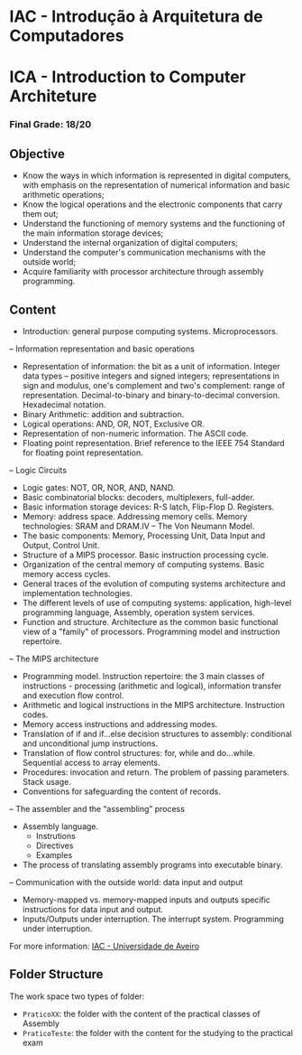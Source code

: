 # IAC - Introdução à Arquitetura de Computadores
# ICA - Introduction to Computer Architeture

### Final Grade: 18/20

## Objective

-  Know the ways in which information is represented in digital computers, with emphasis on the representation of numerical information and basic arithmetic operations;
-  Know the logical operations and the electronic components that carry them out;
-  Understand the functioning of memory systems and the functioning of the main information storage devices;
-  Understand the internal organization of digital computers;
-  Understand the computer's communication mechanisms with the outside world;
-  Acquire familiarity with processor architecture through assembly programming.

## Content

- Introduction: general purpose computing systems. Microprocessors.

– Information representation and basic operations
  - Representation of information: the bit as a unit of information. Integer data types – positive integers and signed integers; representations in sign and modulus, one's complement and two's complement: range of representation. Decimal-to-binary and binary-to-decimal conversion. Hexadecimal notation.
  - Binary Arithmetic: addition and subtraction.
  - Logical operations: AND, OR, NOT, Exclusive OR.
  - Representation of non-numeric information. The ASCII code.
  - Floating point representation. Brief reference to the IEEE 754 Standard for floating point representation.
    
– Logic Circuits
  - Logic gates: NOT, OR, NOR, AND, NAND.
  - Basic combinatorial blocks: decoders, multiplexers, full-adder.
  - Basic information storage devices: R-S latch, Flip-Flop D. Registers.
  - Memory: address space. Addressing memory cells. Memory technologies: SRAM and DRAM.IV – The Von Neumann Model.
  - The basic components: Memory, Processing Unit, Data Input and Output, Control Unit.
  - Structure of a MIPS processor. Basic instruction processing cycle.
  - Organization of the central memory of computing systems. Basic memory access cycles.
  - General traces of the evolution of computing systems architecture and implementation technologies.
  - The different levels of use of computing systems: application, high-level programming language, Assembly, operation system services.
  - Function and structure. Architecture as the common basic functional view of a "family" of processors. Programming model and instruction repertoire.
    
– The MIPS architecture
  - Programming model. Instruction repertoire: the 3 main classes of instructions - processing (arithmetic and logical), information transfer and execution flow control.
  - Arithmetic and logical instructions in the MIPS architecture. Instruction codes.
  - Memory access instructions and addressing modes.
  - Translation of if and if…else decision structures to assembly: conditional and unconditional jump instructions.
  - Translation of flow control structures: for, while and do...while. Sequential access to array elements.
  - Procedures: invocation and return. The problem of passing parameters. Stack usage.
  - Conventions for safeguarding the content of records.
    
– The assembler and the “assembling” process
  - Assembly language.
    - Instrutions
    - Directives
    - Examples
  - The process of translating assembly programs into executable binary.
    
– Communication with the outside world: data input and output
  - Memory-mapped vs. memory-mapped inputs and outputs specific instructions for data input and output.
  - Inputs/Outputs under interruption. The interrupt system. Programming under interruption.

For more information: [IAC - Universidade de Aveiro](https://www.ua.pt/pt/uc/12274)

## Folder Structure

The work space two types of folder:
- `PraticoXX`: the folder with the content of the practical classes of Assembly
- `PraticoTeste`: the folder with the content for the studying to the practical exam


